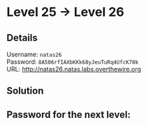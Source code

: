 # Level 25 → Level 26

## Details
Username: `natas26`<br />
Password: `8A506rfIAXbKKk68yJeuTuRq4UfcK70k`<br />
URL:      http://natas26.natas.labs.overthewire.org

## Solution


## Password for the next level:
```

```
